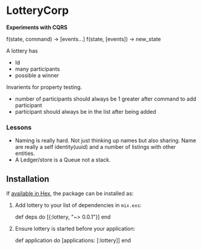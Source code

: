 # LotteryCorp

**Experiments with CQRS**

f(state, command) -> [events...]
f(state, [events]) -> new_state

A lottery has
- Id
- many participants
- possible a winner


Invarients for property testing.

- number of participants should always be 1 greater after command to add participant
- participant should always be in the list after being added

### Lessons
- Naming is really hard. Not just thinking up names but also sharing. Name are really a self identity(uuid) and a number of listings with other entities.
- A Ledger/store is a Queue not a stack.


## Installation

If [available in Hex](https://hex.pm/docs/publish), the package can be installed as:

  1. Add lottery to your list of dependencies in `mix.exs`:

        def deps do
          [{:lottery, "~> 0.0.1"}]
        end

  2. Ensure lottery is started before your application:

        def application do
          [applications: [:lottery]]
        end
